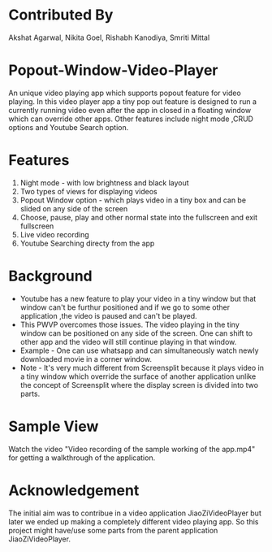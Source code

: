 # Contributed By
Akshat Agarwal, Nikita Goel, Rishabh Kanodiya, Smriti Mittal

# Popout-Window-Video-Player 
An unique video playing app which supports popout feature for video playing.
In this video player app a tiny pop out feature is designed to run a currently running video even after the app in closed in a floating window which can override other apps. Other features include night mode ,CRUD options and Youtube Search option.

# Features
1. Night mode - with low brightness and black layout 
2. Two types of views for displaying videos
3. Popout Window option - which plays video in a tiny box and can be slided on any side of the screen 
4. Choose, pause, play and other normal state into the fullscreen and exit fullscreen
5. Live video recording 
6. Youtube Searching directy from the app

# Background
* Youtube has a new feature to play your video in a tiny window but that window can't be furthur positioned and if we go to some other application ,the video is paused and can't be played.
* This PWVP overcomes those issues. The video playing in the tiny window can be positioned on any side of the screen. One can shift to other app and the video will still continue playing in that window. 
* Example - One can use whatsapp and can simultaneously watch newly downloaded movie in a corner window.
* Note - It's very much different from Screensplit because it plays video in a tiny window which override the surface of another application unlike the concept of Screensplit where the display screen is divided into two parts. 

# Sample View
Watch the video "Video recording of the sample working of the app.mp4" for getting a walkthrough of the application.

# Acknowledgement
The initial aim was to contribue in a video application JiaoZiVideoPlayer but later we ended up making a completely different video playing app.
So this project might have/use some parts from the parent application JiaoZiVideoPlayer.
